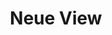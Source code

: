 ---
layout: ../../layouts/MarkdownPostLayout.astro
title: Neue View
monochrome: false
camera: x100v 
sensor: xtrans4
film_sim: Velvia
dynamic_range: DR400
color_chrome: off
color_chromeFXblue: off
grain:
 effect: off
white_balance: 
 preset: auto
highlights: 0
shadows: +1
color: 0
sharpness: +1
noise_reduction: -4
clarity: +2
chef: JayRegular
source:
  type: youtube
  url: https://youtu.be/tjn7lZCMhFA
---